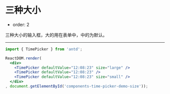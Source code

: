 # 三种大小

-	order: 2

三种大小的输入框，大的用在表单中，中的为默认。

---

````jsx
import { TimePicker } from 'antd';

ReactDOM.render(
  <div>
    <TimePicker defaultValue="12:08:23" size="large" />
    <TimePicker defaultValue="12:08:23" />
    <TimePicker defaultValue="12:08:23" size="small" />
  </div>
, document.getElementById('components-time-picker-demo-size'));
````
